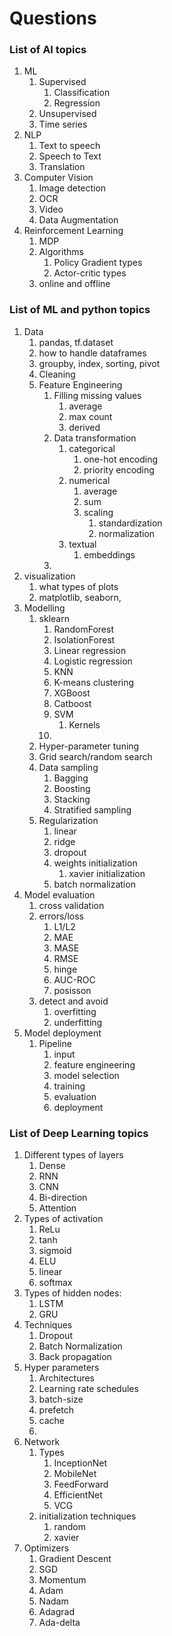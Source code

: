 # Questions

### List of AI topics

1. ML
    1. Supervised
        1. Classification
        2. Regression
    2. Unsupervised
    3. Time series
2. NLP
    1. Text to speech
    2. Speech to Text
    3. Translation
3. Computer Vision
    1. Image detection
    2. OCR
    3. Video
    4. Data Augmentation
4. Reinforcement Learning
    1. MDP
    2. Algorithms
        1. Policy Gradient types
        2. Actor-critic types
    3. online and offline

### List of ML and python topics

1. Data
    1. pandas, tf.dataset
    2. how to handle dataframes
    3. groupby, index, sorting, pivot
    4. Cleaning
    5. Feature Engineering
        1. Filling missing values
            1. average
            2. max count
            3. derived
        2. Data transformation
            1. categorical
                1. one-hot encoding
                2. priority encoding
            2. numerical
                1. average
                2. sum
                3. scaling
                    1. standardization
                    2. normalization
            3. textual
                1. embeddings
        3. 
2. visualization
    1. what types of plots
    2. matplotlib, seaborn,
3. Modelling
    1. sklearn
        1. RandomForest
        2. IsolationForest
        3. Linear regression
        4. Logistic regression
        5. KNN
        6. K-means clustering
        7. XGBoost
        8. Catboost
        9. SVM
            1. Kernels
        10. 
    2. Hyper-parameter tuning
    3. Grid search/random search
    4. Data sampling
        1. Bagging
        2. Boosting
        3. Stacking
        4. Stratified sampling
    5. Regularization
        1. linear
        2. ridge
        3. dropout
        4. weights initialization
            1. xavier initialization
        5. batch normalization
4. Model evaluation
    1. cross validation
    2. errors/loss
        1. L1/L2
        2. MAE
        3. MASE
        4. RMSE
        5. hinge
        6. AUC-ROC
        7. posisson
    3. detect and avoid
        1. overfitting
        2. underfitting
5. Model deployment
    1. Pipeline
        1. input
        2. feature engineering
        3. model selection
        4. training
        5. evaluation
        6. deployment

### List of Deep Learning topics

1. Different types of layers
    1. Dense
    2. RNN
    3. CNN
    4. Bi-direction
    5. Attention
2. Types of activation
    1. ReLu
    2. tanh
    3. sigmoid
    4. ELU
    5. linear
    6. softmax
3. Types of hidden nodes:
    1. LSTM
    2. GRU
4. Techniques
    1. Dropout
    2. Batch Normalization
    3. Back propagation
5. Hyper parameters
    1. Architectures
    2. Learning rate schedules
    3. batch-size
    4. prefetch
    5. cache
    6.
6. Network
    1. Types
        1. InceptionNet
        2. MobileNet
        3. FeedForward
        4. EfficientNet
        5. VCG
    2. initialization techniques
        1. random
        2. xavier
7. Optimizers
    1. Gradient Descent
    2. SGD
    3. Momentum
    4. Adam
    5. Nadam
    6. Adagrad
    7. Ada-delta
    
    